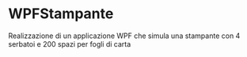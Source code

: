 # WPFStampante
Realizzazione di un applicazione WPF che simula una stampante con 4 serbatoi e 200 spazi per fogli di carta
